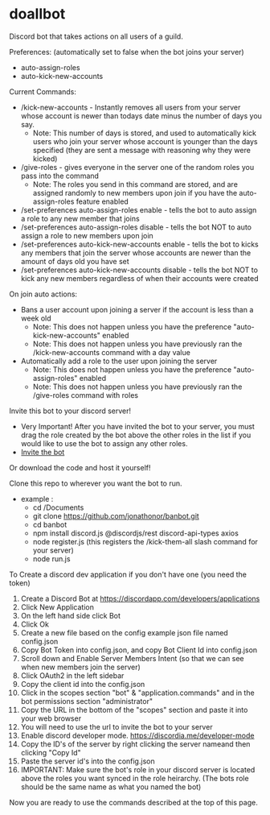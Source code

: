 # doallbot

Discord bot that takes actions on all users of a guild.

Preferences: (automatically set to false when the bot joins your server)

- auto-assign-roles
- auto-kick-new-accounts

Current Commands:
- /kick-new-accounts - Instantly removes all users from your server whose account is newer than todays date minus the number of days you say.
  - Note: This number of days is stored, and used to automatically kick users who join your server whose account is younger than the days specified (they are sent a message with reasoning why they were kicked)
- /give-roles - gives everyone in the server one of the random roles you pass into the command
  - Note: The roles you send in this command are stored, and are assigned randomly to new members upon join if you have the auto-assign-roles feature enabled
- /set-preferences auto-assign-roles enable - tells the bot to auto assign a role to any new member that joins
- /set-preferences auto-assign-roles disable - tells the bot NOT to auto assign a role to new members upon join
- /set-preferences auto-kick-new-accounts enable - tells the bot to kicks any members that join the server whose accounts are newer than the amount of days old you have set
- /set-preferences auto-kick-new-accounts disable - tells the bot NOT to kick any new members regardless of when their accounts were created

On join auto actions:

- Bans a user account upon joining a server if the account is less than a week old
  - Note: This does not happen unless you have the preference "auto-kick-new-accounts" enabled
  - Note: This does not happen unless you have previously ran the /kick-new-accounts command with a day value
- Automatically add a role to the user upon joining the server
  - Note: This does not happen unless you have the preference "auto-assign-roles" enabled
  - Note: This does not happen unless you have previously ran the /give-roles command with roles

Invite this bot to your discord server!
 - Very Important! After you have invited the bot to your server, you must drag the role created by the bot above the other roles in the list if you would like to use the bot to assign any other roles.
 - [Invite the bot](https://discord.com/oauth2/authorize?client_id=346835148165087233&permissions=2&scope=bot%20applications.commands)

Or download the code and host it yourself!

Clone this repo to wherever you want the bot to run.

- example :
  - cd /Documents
  - git clone https://github.com/jonathonor/banbot.git
  - cd banbot
  - npm install discord.js @discordjs/rest discord-api-types axios
  - node register.js (this registers the /kick-them-all slash command for your server)
  - node run.js

To Create a discord dev application if you don't have one (you need the token)

1. Create a Discord Bot at https://discordapp.com/developers/applications
2. Click New Application
3. On the left hand side click Bot
4. Click Ok
5. Create a new file based on the config example json file named config.json
6. Copy Bot Token into config.json, and copy Bot Client Id into config.json
7. Scroll down and Enable Server Members Intent (so that we can see when new members join the server)
8. Click OAuth2 in the left sidebar
9. Copy the client id into the config.json
10. Click in the scopes section "bot" & "application.commands" and in the bot permissions section "administrator"
11. Copy the URL in the bottom of the "scopes" section and paste it into your web browser
12. You will need to use the url to invite the bot to your server
13. Enable discord developer mode. https://discordia.me/developer-mode
14. Copy the ID's of the server by right clicking the server nameand then clicking "Copy Id"
15. Paste the server id's into the config.json
16. IMPORTANT: Make sure the bot's role in your discord server is located above the roles you want synced in the role heirarchy. (The bots role should be the same name as what you named the bot)

Now you are ready to use the commands described at the top of this page.